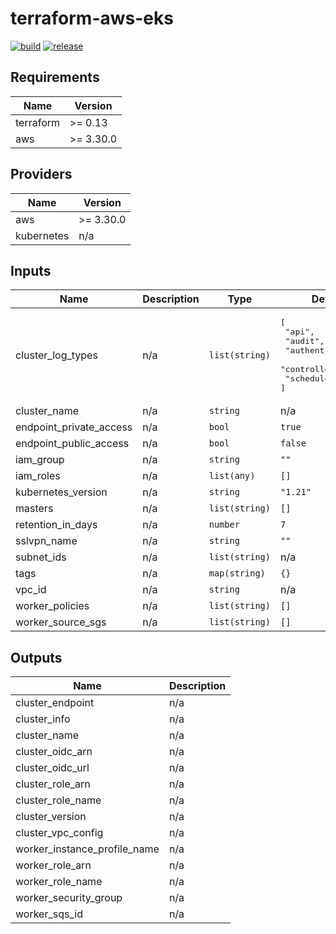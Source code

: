 # terraform-aws-eks

[![build](https://img.shields.io/github/workflow/status/nalbam/terraform-aws-eks/build?label=build&style=for-the-badge&logo=github)](https://github.com/nalbam/terraform-aws-eks/actions/workflows/push.yaml)
[![release](https://img.shields.io/github/v/release/nalbam/terraform-aws-eks?style=for-the-badge&logo=github)](https://github.com/nalbam/terraform-aws-eks/releases)

<!--- BEGIN_TF_DOCS --->
## Requirements

| Name | Version |
|------|---------|
| terraform | >= 0.13 |
| aws | >= 3.30.0 |

## Providers

| Name | Version |
|------|---------|
| aws | >= 3.30.0 |
| kubernetes | n/a |

## Inputs

| Name | Description | Type | Default | Required |
|------|-------------|------|---------|:--------:|
| cluster\_log\_types | n/a | `list(string)` | <pre>[<br>  "api",<br>  "audit",<br>  "authenticator",<br>  "controllerManager",<br>  "scheduler"<br>]</pre> | no |
| cluster\_name | n/a | `string` | n/a | yes |
| endpoint\_private\_access | n/a | `bool` | `true` | no |
| endpoint\_public\_access | n/a | `bool` | `false` | no |
| iam\_group | n/a | `string` | `""` | no |
| iam\_roles | n/a | `list(any)` | `[]` | no |
| kubernetes\_version | n/a | `string` | `"1.21"` | no |
| masters | n/a | `list(string)` | `[]` | no |
| retention\_in\_days | n/a | `number` | `7` | no |
| sslvpn\_name | n/a | `string` | `""` | no |
| subnet\_ids | n/a | `list(string)` | n/a | yes |
| tags | n/a | `map(string)` | `{}` | no |
| vpc\_id | n/a | `string` | n/a | yes |
| worker\_policies | n/a | `list(string)` | `[]` | no |
| worker\_source\_sgs | n/a | `list(string)` | `[]` | no |

## Outputs

| Name | Description |
|------|-------------|
| cluster\_endpoint | n/a |
| cluster\_info | n/a |
| cluster\_name | n/a |
| cluster\_oidc\_arn | n/a |
| cluster\_oidc\_url | n/a |
| cluster\_role\_arn | n/a |
| cluster\_role\_name | n/a |
| cluster\_version | n/a |
| cluster\_vpc\_config | n/a |
| worker\_instance\_profile\_name | n/a |
| worker\_role\_arn | n/a |
| worker\_role\_name | n/a |
| worker\_security\_group | n/a |
| worker\_sqs\_id | n/a |

<!--- END_TF_DOCS --->
